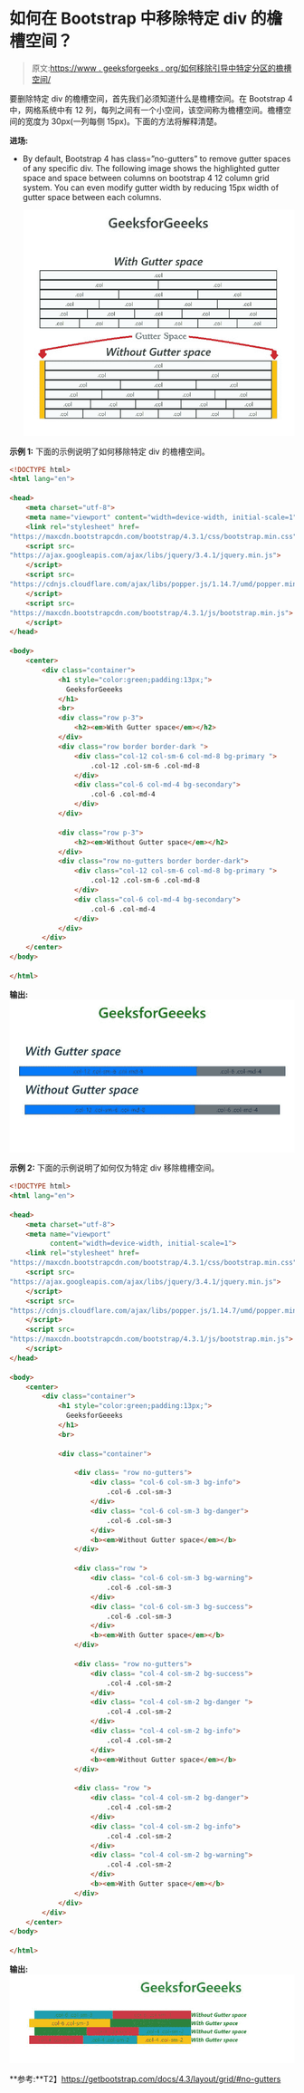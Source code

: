 # 如何在 Bootstrap 中移除特定 div 的檐槽空间？

> 原文:[https://www . geeksforgeeks . org/如何移除引导中特定分区的檐槽空间/](https://www.geeksforgeeks.org/how-to-remove-gutter-space-for-a-specific-div-in-bootstrap/)

要删除特定 div 的檐槽空间，首先我们必须知道什么是檐槽空间。在 Bootstrap 4 中，网格系统中有 12 列，每列之间有一个小空间，该空间称为檐槽空间。檐槽空间的宽度为 30px(一列每侧 15px)。下面的方法将解释清楚。

**进场:**

*   By default, Bootstrap 4 has class=”no-gutters” to remove gutter spaces of any specific div. The following image shows the highlighted gutter space and space between columns on bootstrap 4 12 column grid system. You can even modify gutter width by reducing 15px width of gutter space between each columns.

    ![](img/0d419aba8326fced2e77e0eae583dd01.png)

**示例 1:** 下面的示例说明了如何移除特定 div 的檐槽空间。

```html
<!DOCTYPE html>
<html lang="en">

<head>
    <meta charset="utf-8">
    <meta name="viewport" content="width=device-width, initial-scale=1">
    <link rel="stylesheet" href=
"https://maxcdn.bootstrapcdn.com/bootstrap/4.3.1/css/bootstrap.min.css">
    <script src=
"https://ajax.googleapis.com/ajax/libs/jquery/3.4.1/jquery.min.js">
    </script>
    <script src=
"https://cdnjs.cloudflare.com/ajax/libs/popper.js/1.14.7/umd/popper.min.js">
    </script>
    <script src=
"https://maxcdn.bootstrapcdn.com/bootstrap/4.3.1/js/bootstrap.min.js">
    </script>
</head>

<body>
    <center>
        <div class="container">
            <h1 style="color:green;padding:13px;">
              GeeksforGeeeks
            </h1>
            <br>
            <div class="row p-3">
                <h2><em>With Gutter space</em></h2>
            </div>
            <div class="row border border-dark ">
                <div class="col-12 col-sm-6 col-md-8 bg-primary ">
                    .col-12 .col-sm-6 .col-md-8
                </div>
                <div class="col-6 col-md-4 bg-secondary">
                    .col-6 .col-md-4
                </div>
            </div>

            <div class="row p-3">
                <h2><em>Without Gutter space</em></h2>
            </div>
            <div class="row no-gutters border border-dark">
                <div class="col-12 col-sm-6 col-md-8 bg-primary ">
                    .col-12 .col-sm-6 .col-md-8
                </div>
                <div class="col-6 col-md-4 bg-secondary">
                    .col-6 .col-md-4
                </div>
            </div>
        </div>
    </center>
</body>

</html>
```

**输出:**
![](img/9f3bdc1fb0ef0b32108b496c7390e713.png)

**示例 2:** 下面的示例说明了如何仅为特定 div 移除檐槽空间。

```html
<!DOCTYPE html>
<html lang="en">

<head>
    <meta charset="utf-8">
    <meta name="viewport" 
          content="width=device-width, initial-scale=1">
    <link rel="stylesheet" href=
"https://maxcdn.bootstrapcdn.com/bootstrap/4.3.1/css/bootstrap.min.css">
    <script src=
"https://ajax.googleapis.com/ajax/libs/jquery/3.4.1/jquery.min.js">
    </script>
    <script src=
"https://cdnjs.cloudflare.com/ajax/libs/popper.js/1.14.7/umd/popper.min.js">
    </script>
    <script src=
"https://maxcdn.bootstrapcdn.com/bootstrap/4.3.1/js/bootstrap.min.js">
    </script>
</head>

<body>
    <center>
        <div class="container">
            <h1 style="color:green;padding:13px;">
              GeeksforGeeeks
            </h1>
            <br>

            <div class="container">

                <div class= "row no-gutters">
                    <div class= "col-6 col-sm-3 bg-info">
                        .col-6 .col-sm-3
                    </div>
                    <div class= "col-6 col-sm-3 bg-danger">
                        .col-6 .col-sm-3
                    </div>
                    <b><em>Without Gutter space</em></b>
                </div>

                <div class="row ">
                    <div class= "col-6 col-sm-3 bg-warning">
                        .col-6 .col-sm-3 
                    </div>
                    <div class= "col-6 col-sm-3 bg-success">
                        .col-6 .col-sm-3 
                    </div>
                    <b><em>With Gutter space</em></b>
                </div>

                <div class= "row no-gutters">
                    <div class= "col-4 col-sm-2 bg-success">
                        .col-4 .col-sm-2 
                    </div>
                    <div class= "col-4 col-sm-2 bg-danger ">
                        .col-4 .col-sm-2 
                    </div>
                    <div class= "col-4 col-sm-2 bg-info">
                        .col-4 .col-sm-2
                    </div>
                    <b><em>Without Gutter space</em></b>
                </div>

                <div class= "row ">
                    <div class= "col-4 col-sm-2 bg-danger">
                        .col-4 .col-sm-2 
                    </div>
                    <div class= "col-4 col-sm-2 bg-info">
                        .col-4 .col-sm-2 
                    </div>
                    <div class= "col-4 col-sm-2 bg-warning">
                        .col-4 .col-sm-2
                    </div>
                    <b><em>With Gutter space</em></b>
                </div>
            </div>
        </div>
    </center>
</body>

</html>
```

**输出:**
![](img/f34f33977d84f1f48bc222f694b18945.png)

**参考:**T2】https://getbootstrap.com/docs/4.3/layout/grid/#no-gutters